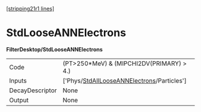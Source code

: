 [[stripping21r1 lines]](./stripping21r1-index)

# StdLooseANNElectrons

**FilterDesktop/StdLooseANNElectrons**

|                 |                                                                                                         |
|-----------------|---------------------------------------------------------------------------------------------------------|
| Code            | (PT\>250\*MeV) & (MIPCHI2DV(PRIMARY) \> 4.)                                                             |
| Inputs          | ['Phys/[StdAllLooseANNElectrons](./stripping21r1-commonparticles-stdalllooseannelectrons)/Particles'] |
| DecayDescriptor | None                                                                                                    |
| Output          | None                                                                                                    |
